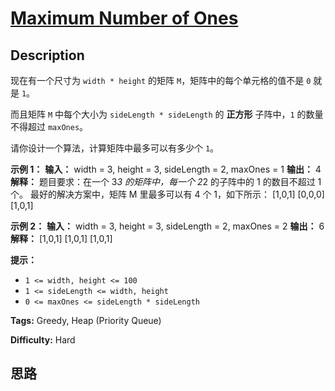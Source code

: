 # [Maximum Number of Ones][title]

## Description

现在有一个尺寸为 `width * height` 的矩阵 `M`，矩阵中的每个单元格的值不是 `0` 就是 `1`。

而且矩阵 `M` 中每个大小为 `sideLength * sideLength` 的 **正方形** 子阵中，`1` 的数量不得超过 `maxOnes`。

请你设计一个算法，计算矩阵中最多可以有多少个 `1`。



**示例 1：**
            **输入：** width = 3, height = 3, sideLength = 2, maxOnes = 1    **输出：** 4    **解释：**    题目要求：在一个 3*3 的矩阵中，每一个 2*2 的子阵中的 1 的数目不超过 1 个。    最好的解决方案中，矩阵 M 里最多可以有 4 个 1，如下所示：    [1,0,1]    [0,0,0]    [1,0,1]    

**示例 2：**
            **输入：** width = 3, height = 3, sideLength = 2, maxOnes = 2    **输出：** 6    **解释：**    [1,0,1]    [1,0,1]    [1,0,1]    



**提示：**

  * `1 <= width, height <= 100`
  * `1 <= sideLength <= width, height`
  * `0 <= maxOnes <= sideLength * sideLength`


**Tags:** Greedy, Heap (Priority Queue)

**Difficulty:** Hard

## 思路

[title]: https://leetcode-cn.com/problems/maximum-number-of-ones
